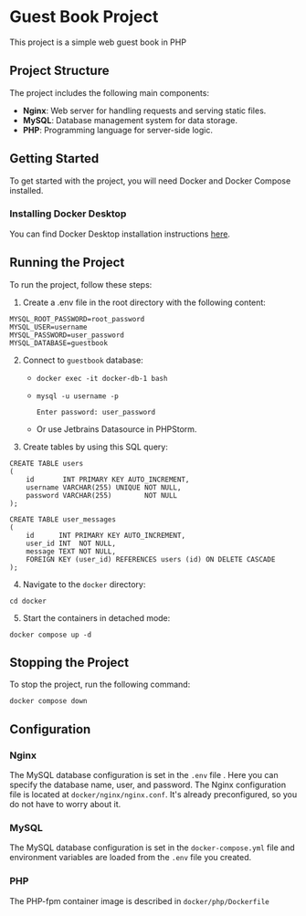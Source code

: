 # Guest Book Project

This project is a simple web guest book in PHP

## Project Structure

The project includes the following main components:

- **Nginx**: Web server for handling requests and serving static files.
- **MySQL**: Database management system for data storage.
- **PHP**: Programming language for server-side logic.

## Getting Started

To get started with the project, you will need Docker and Docker Compose installed.

### Installing Docker Desktop

You can find Docker Desktop installation instructions [here](https://docs.docker.com/desktop/).

##   

## Running the Project

To run the project, follow these steps:

1. Сreate a .env file in the root directory with the following content:

```env
MYSQL_ROOT_PASSWORD=root_password
MYSQL_USER=username
MYSQL_PASSWORD=user_password
MYSQL_DATABASE=guestbook
```

2. Connect to `guestbook` database:
    - ```shell
      docker exec -it docker-db-1 bash
       ```
   - ```shell
     mysql -u username -p 
      
     Enter password: user_password
     ```
   - Or use Jetbrains Datasource in PHPStorm.


3. Create tables by using this SQL query:
```mysql
CREATE TABLE users
(
    id       INT PRIMARY KEY AUTO_INCREMENT,
    username VARCHAR(255) UNIQUE NOT NULL,
    password VARCHAR(255)        NOT NULL
);

CREATE TABLE user_messages
(
    id      INT PRIMARY KEY AUTO_INCREMENT,
    user_id INT  NOT NULL,
    message TEXT NOT NULL,
    FOREIGN KEY (user_id) REFERENCES users (id) ON DELETE CASCADE
);
```

4. Navigate to the `docker` directory:

```shell
cd docker
```

5. Start the containers in detached mode:

```shell
docker compose up -d
```

## Stopping the Project

To stop the project, run the following command:

```shell
docker compose down
```

## Configuration

### Nginx

The MySQL database configuration is set in the `.env` file . Here you can specify the database name, user, and password.
The Nginx configuration file is located at `docker/nginx/nginx.conf`. It's already preconfigured, so you do not have to
worry about it.

### MySQL

The MySQL database configuration is set in the `docker-compose.yml` file and environment variables are loaded from
the `.env` file you created.

### PHP

The PHP-fpm container image is described in `docker/php/Dockerfile`


